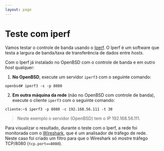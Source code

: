 ```yaml
---
layout: page
---
```


# Teste com iperf

Vamos testar o controle de banda usando o [Iperf](https://iperf.fr/). O Iperf é um software que testa a largura de banda/taxa de transferência de dados entre *hosts*.

Com o Iperf já instalado no OpenBSD com o controle de banda e em outro *host* qualquer:
1. **No OpenBSD**, execute um servidor ``iperf3`` com o seguinte comando:

```console
openbsd# iperf3 -s -p 8080
```

2. **Em outra máquina da rede** (não no OpenBSD com controle de banda), execute o cliente ``iperf3`` com o seguinte comando:

```console
cliente:~$ iperf3 -p 8080 -c 192.168.56.111 -t 30
```

> Neste exemplo o servidor (OpenBSD) tem o IP 192.168.56.111.

Para visualizar o resultado, durante o teste com o Iperf, a rede foi monitorada com o [Wireshark](https://www.wireshark.org/), que é um analisador de tráfego de rede. Neste caso foi criado um filtro para que o Wireshark só mostre tráfego TCP/8080 (``tcp.port==8080``).